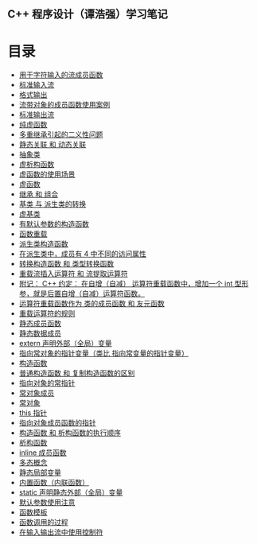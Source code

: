 ## C++ 程序设计（谭浩强）学习笔记


<html>
<head>
  <meta http-equiv="Content-Type" content="text/html;charset=utf-8" />
</head>
<body>
<h1>目录</h1>
<ul>
<li><a href="https://github.com/WilliamTuo/study.gihub.com/blob/master/C%2B%2B%E5%AD%A6%E4%B9%A0/C%2B%2B%20%E7%A8%8B%E5%BA%8F%E8%AE%BE%E8%AE%A1%EF%BC%88%E8%B0%AD%E6%B5%A9%E5%BC%BA%EF%BC%89/extern%20%E5%A3%B0%E6%98%8E%E5%A4%96%E9%83%A8%EF%BC%88%E5%85%A8%E5%B1%80%EF%BC%89%E5%8F%98%E9%87%8F.html">用于字符输入的流成员函数</a></li>
<li><a href="标准输入流.html">标准输入流</a></li>
<li><a href="格式输出.html">格式输出</a></li>
<li><a href="流带对象的成员函数使用案例.html">流带对象的成员函数使用案例</a></li>
<li><a href="标准输出流.html">标准输出流</a></li>
<li><a href="纯虚函数.html">纯虚函数</a></li>
<li><a href="多重继承引起的二义性问题.html">多重继承引起的二义性问题</a></li>
<li><a href="静态关联%20和%20动态关联.html">静态关联 和 动态关联</a></li>
<li><a href="抽象类.html">抽象类</a></li>
<li><a href="虚析构函数.html">虚析构函数</a></li>
<li><a href="虚函数的使用场景.html">虚函数的使用场景</a></li>
<li><a href="虚函数.html">虚函数</a></li>
<li><a href="继承%20和%20组合.html">继承 和 组合</a></li>
<li><a href="基类%20与%20派生类的转换.html">基类 与 派生类的转换</a></li>
<li><a href="虚基类.html">虚基类</a></li>
<li><a href="有默认参数的构造函数.html">有默认参数的构造函数</a></li>
<li><a href="函数重载.html">函数重载</a></li>
<li><a href="派生类构造函数.html">派生类构造函数</a></li>
<li><a href="在派生类中，成员有%204%20中不同的访问属性.html">在派生类中，成员有 4 中不同的访问属性</a></li>
<li><a href="转换构造函数%20和%20类型转换函数.html">转换构造函数 和 类型转换函数</a></li>
<li><a href="重载流插入运算符%20和%20流提取运算符.html">重载流插入运算符 和 流提取运算符</a></li>
<li><a href="附记：%20C++%20约定：%20在自增（自减）%20运算符重载函数中，增加一个%20int%20型形参，就是后.html">附记： C++ 约定： 在自增（自减） 运算符重载函数中，增加一个 int 型形参，就是后置自增（自减）运算符函数。</a></li>
<li><a href="运算符重载函数作为%20类的成员函数%20和%20友元函数.html">运算符重载函数作为 类的成员函数 和 友元函数</a></li>
<li><a href="重载运算符的规则.html">重载运算符的规则</a></li>
<li><a href="静态成员函数.html">静态成员函数</a></li>
<li><a href="静态数据成员.html">静态数据成员</a></li>
<li><a href="extern%20声明外部（全局）变量.html">extern 声明外部（全局）变量</a></li>
<li><a href="指向常对象的指针变量（类比%20指向常变量的指针变量）.html">指向常对象的指针变量（类比 指向常变量的指针变量）</a></li>
<li><a href="构造函数.html">构造函数</a></li>
<li><a href="普通构造函数%20和%20复制构造函数的区别.html">普通构造函数 和 复制构造函数的区别</a></li>
<li><a href="指向对象的常指针.html">指向对象的常指针</a></li>
<li><a href="常对象成员.html">常对象成员</a></li>
<li><a href="常对象.html">常对象</a></li>
<li><a href="this%20指针.html">this 指针</a></li>
<li><a href="指向对象成员函数的指针.html">指向对象成员函数的指针</a></li>
<li><a href="构造函数%20和%20析构函数的执行顺序.html">构造函数 和 析构函数的执行顺序</a></li>
<li><a href="析构函数.html">析构函数</a></li>
<li><a href="inline%20成员函数.html">inline 成员函数</a></li>
<li><a href="多态概念.html">多态概念</a></li>
<li><a href="静态局部变量.html">静态局部变量</a></li>
<li><a href="内置函数（内联函数）.html">内置函数（内联函数）</a></li>
<li><a href="static%20声明静态外部（全局）变量.html">static 声明静态外部（全局）变量</a></li>
<li><a href="默认参数使用注意.html">默认参数使用注意</a></li>
<li><a href="函数模板.html">函数模板</a></li>
<li><a href="函数调用的过程.html">函数调用的过程</a></li>
<li><a href="在输入输出流中使用控制符.html">在输入输出流中使用控制符</a></li>
</ul>
</body>
</html>
